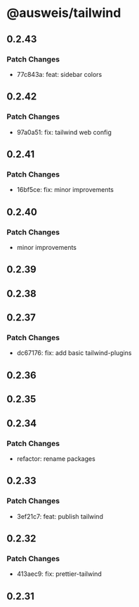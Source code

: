 # @ausweis/tailwind

## 0.2.43

### Patch Changes

- 77c843a: feat: sidebar colors

## 0.2.42

### Patch Changes

- 97a0a51: fix: tailwind web config

## 0.2.41

### Patch Changes

- 16bf5ce: fix: minor improvements

## 0.2.40

### Patch Changes

- minor improvements

## 0.2.39

## 0.2.38

## 0.2.37

### Patch Changes

- dc67176: fix: add basic tailwind-plugins

## 0.2.36

## 0.2.35

## 0.2.34

### Patch Changes

- refactor: rename packages

## 0.2.33

### Patch Changes

- 3ef21c7: feat: publish tailwind

## 0.2.32

### Patch Changes

- 413aec9: fix: prettier-tailwind

## 0.2.31
